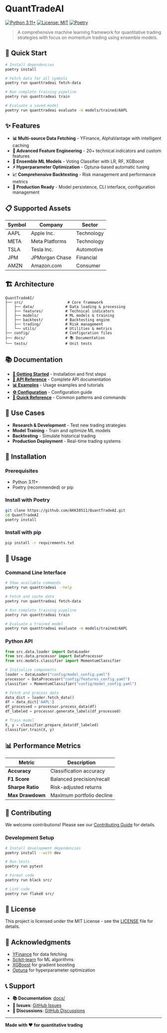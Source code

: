 # QuantTradeAI

[![Python 3.11+](https://img.shields.io/badge/python-3.11+-blue.svg)](https://www.python.org/downloads/)
[![License: MIT](https://img.shields.io/badge/License-MIT-yellow.svg)](https://opensource.org/licenses/MIT)
[![Poetry](https://img.shields.io/badge/poetry-1.0+-blue.svg)](https://python-poetry.org/)

> A comprehensive machine learning framework for quantitative trading strategies with focus on momentum trading using ensemble models.

## 🚀 Quick Start

```bash
# Install dependencies
poetry install

# Fetch data for all symbols
poetry run quanttradeai fetch-data

# Run complete training pipeline
poetry run quanttradeai train

# Evaluate a saved model
poetry run quanttradeai evaluate -m models/trained/AAPL
```

## ✨ Features

- **📊 Multi-source Data Fetching** - YFinance, AlphaVantage with intelligent caching
- **🔧 Advanced Feature Engineering** - 20+ technical indicators and custom features
- **🤖 Ensemble ML Models** - Voting Classifier with LR, RF, XGBoost
- **⚡ Hyperparameter Optimization** - Optuna-based automatic tuning
- **📈 Comprehensive Backtesting** - Risk management and performance metrics
- **🎯 Production Ready** - Model persistence, CLI interface, configuration management

## 📋 Supported Assets

| Symbol | Company | Sector |
|--------|---------|--------|
| AAPL | Apple Inc. | Technology |
| META | Meta Platforms | Technology |
| TSLA | Tesla Inc. | Automotive |
| JPM | JPMorgan Chase | Financial |
| AMZN | Amazon.com | Consumer |

## 🏗️ Architecture

```
QuantTradeAI/
├── src/                    # Core framework
│   ├── data/              # Data loading & processing
│   ├── features/          # Technical indicators
│   ├── models/            # ML models & training
│   ├── backtest/          # Backtesting engine
│   ├── trading/           # Risk management
│   └── utils/             # Utilities & metrics
├── config/                # Configuration files
├── docs/                  # 📚 Documentation
└── tests/                 # Unit tests
```

## 📚 Documentation

- **[📖 Getting Started](docs/getting-started.md)** - Installation and first steps
- **[🔧 API Reference](docs/api/)** - Complete API documentation
- **[📊 Examples](docs/examples/)** - Usage examples and tutorials
- **[⚙️ Configuration](docs/configuration.md)** - Configuration guide
- **[🚀 Quick Reference](docs/quick-reference.md)** - Common patterns and commands

## 🎯 Use Cases

- **Research & Development** - Test new trading strategies
- **Model Training** - Train and optimize ML models
- **Backtesting** - Simulate historical trading
- **Production Deployment** - Real-time trading systems

## 🔧 Installation

### Prerequisites
- Python 3.11+
- Poetry (recommended) or pip

### Install with Poetry
```bash
git clone https://github.com/AKKI0511/QuantTradeAI.git
cd QuantTradeAI
poetry install
```

### Install with pip
```bash
pip install -r requirements.txt
```

## 🚀 Usage

### Command Line Interface

```bash
# Show available commands
poetry run quanttradeai --help

# Fetch and cache data
poetry run quanttradeai fetch-data

# Run complete training pipeline
poetry run quanttradeai train

# Evaluate a trained model
poetry run quanttradeai evaluate -m models/trained/AAPL
```

### Python API

```python
from src.data.loader import DataLoader
from src.data.processor import DataProcessor
from src.models.classifier import MomentumClassifier

# Initialize components
loader = DataLoader("config/model_config.yaml")
processor = DataProcessor("config/features_config.yaml")
classifier = MomentumClassifier("config/model_config.yaml")

# Fetch and process data
data_dict = loader.fetch_data()
df = data_dict['AAPL']
df_processed = processor.process_data(df)
df_labeled = processor.generate_labels(df_processed)

# Train model
X, y = classifier.prepare_data(df_labeled)
classifier.train(X, y)
```

## 📊 Performance Metrics

| Metric | Description |
|--------|-------------|
| **Accuracy** | Classification accuracy |
| **F1 Score** | Balanced precision/recall |
| **Sharpe Ratio** | Risk-adjusted returns |
| **Max Drawdown** | Maximum portfolio decline |

## 🤝 Contributing

We welcome contributions! Please see our [Contributing Guide](docs/contributing.md) for details.

### Development Setup
```bash
# Install development dependencies
poetry install --with dev

# Run tests
poetry run pytest

# Format code
poetry run black src/

# Lint code
poetry run flake8 src/
```

## 📄 License

This project is licensed under the MIT License - see the [LICENSE](LICENSE) file for details.

## 🙏 Acknowledgments

- [YFinance](https://github.com/ranaroussi/yfinance) for data fetching
- [Scikit-learn](https://scikit-learn.org/) for ML algorithms
- [XGBoost](https://xgboost.readthedocs.io/) for gradient boosting
- [Optuna](https://optuna.org/) for hyperparameter optimization

## 📞 Support

- **📚 Documentation**: [docs/](docs/)
- **🐛 Issues**: [GitHub Issues](https://github.com/AKKI0511/QuantTradeAI/issues)
- **💬 Discussions**: [GitHub Discussions](https://github.com/AKKI0511/QuantTradeAI/discussions)

---

**Made with ❤️ for quantitative trading**
